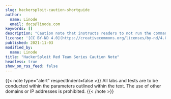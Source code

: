 ```yaml
---
slug: hackersploit-caution-shortguide
author:
  name: Linode
  email: docs@linode.com
keywords: []
description: "Caution note that instructs readers to not run the commands in a guide on prohibited IPs and domains."
license: '[CC BY-ND 4.0](https://creativecommons.org/licenses/by-nd/4.0)'
published: 2021-11-03
modified_by:
  name: Linode
title: "HackerSploit Red Team Series Caution Note"
headless: true
show_on_rss_feed: false
---
```


{{< note type="alert" respectIndent=false >}}
All labs and tests are to be conducted within the parameters outlined within the text. The use of other domains or IP addresses is prohibited.
{{< /note >}}
